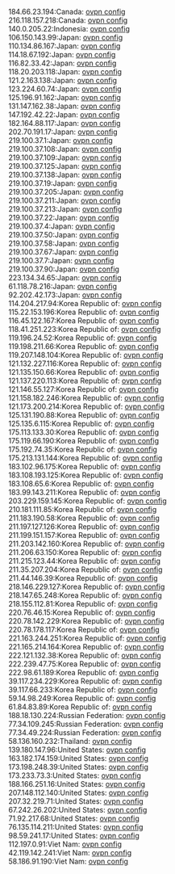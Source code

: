 184.66.23.194:Canada: [ovpn config](vpn/184_66_23_194.ovpn)  
216.118.157.218:Canada: [ovpn config](vpn/216_118_157_218.ovpn)  
140.0.205.22:Indonesia: [ovpn config](vpn/140_0_205_22.ovpn)  
106.150.143.99:Japan: [ovpn config](vpn/106_150_143_99.ovpn)  
110.134.86.167:Japan: [ovpn config](vpn/110_134_86_167.ovpn)  
114.18.67.192:Japan: [ovpn config](vpn/114_18_67_192.ovpn)  
116.82.33.42:Japan: [ovpn config](vpn/116_82_33_42.ovpn)  
118.20.203.118:Japan: [ovpn config](vpn/118_20_203_118.ovpn)  
121.2.163.138:Japan: [ovpn config](vpn/121_2_163_138.ovpn)  
123.224.60.74:Japan: [ovpn config](vpn/123_224_60_74.ovpn)  
125.196.91.162:Japan: [ovpn config](vpn/125_196_91_162.ovpn)  
131.147.162.38:Japan: [ovpn config](vpn/131_147_162_38.ovpn)  
147.192.42.22:Japan: [ovpn config](vpn/147_192_42_22.ovpn)  
182.164.88.117:Japan: [ovpn config](vpn/182_164_88_117.ovpn)  
202.70.191.17:Japan: [ovpn config](vpn/202_70_191_17.ovpn)  
219.100.37.1:Japan: [ovpn config](vpn/219_100_37_1.ovpn)  
219.100.37.108:Japan: [ovpn config](vpn/219_100_37_108.ovpn)  
219.100.37.109:Japan: [ovpn config](vpn/219_100_37_109.ovpn)  
219.100.37.125:Japan: [ovpn config](vpn/219_100_37_125.ovpn)  
219.100.37.138:Japan: [ovpn config](vpn/219_100_37_138.ovpn)  
219.100.37.19:Japan: [ovpn config](vpn/219_100_37_19.ovpn)  
219.100.37.205:Japan: [ovpn config](vpn/219_100_37_205.ovpn)  
219.100.37.211:Japan: [ovpn config](vpn/219_100_37_211.ovpn)  
219.100.37.213:Japan: [ovpn config](vpn/219_100_37_213.ovpn)  
219.100.37.22:Japan: [ovpn config](vpn/219_100_37_22.ovpn)  
219.100.37.4:Japan: [ovpn config](vpn/219_100_37_4.ovpn)  
219.100.37.50:Japan: [ovpn config](vpn/219_100_37_50.ovpn)  
219.100.37.58:Japan: [ovpn config](vpn/219_100_37_58.ovpn)  
219.100.37.67:Japan: [ovpn config](vpn/219_100_37_67.ovpn)  
219.100.37.7:Japan: [ovpn config](vpn/219_100_37_7.ovpn)  
219.100.37.90:Japan: [ovpn config](vpn/219_100_37_90.ovpn)  
223.134.34.65:Japan: [ovpn config](vpn/223_134_34_65.ovpn)  
61.118.78.216:Japan: [ovpn config](vpn/61_118_78_216.ovpn)  
92.202.42.173:Japan: [ovpn config](vpn/92_202_42_173.ovpn)  
114.204.217.94:Korea Republic of: [ovpn config](vpn/114_204_217_94.ovpn)  
115.22.153.196:Korea Republic of: [ovpn config](vpn/115_22_153_196.ovpn)  
116.45.122.167:Korea Republic of: [ovpn config](vpn/116_45_122_167.ovpn)  
118.41.251.223:Korea Republic of: [ovpn config](vpn/118_41_251_223.ovpn)  
119.196.24.52:Korea Republic of: [ovpn config](vpn/119_196_24_52.ovpn)  
119.198.211.66:Korea Republic of: [ovpn config](vpn/119_198_211_66.ovpn)  
119.207.148.104:Korea Republic of: [ovpn config](vpn/119_207_148_104.ovpn)  
121.132.227.116:Korea Republic of: [ovpn config](vpn/121_132_227_116.ovpn)  
121.135.150.66:Korea Republic of: [ovpn config](vpn/121_135_150_66.ovpn)  
121.137.220.113:Korea Republic of: [ovpn config](vpn/121_137_220_113.ovpn)  
121.146.55.127:Korea Republic of: [ovpn config](vpn/121_146_55_127.ovpn)  
121.158.182.246:Korea Republic of: [ovpn config](vpn/121_158_182_246.ovpn)  
121.173.200.214:Korea Republic of: [ovpn config](vpn/121_173_200_214.ovpn)  
125.131.190.88:Korea Republic of: [ovpn config](vpn/125_131_190_88.ovpn)  
125.135.6.115:Korea Republic of: [ovpn config](vpn/125_135_6_115.ovpn)  
175.113.133.30:Korea Republic of: [ovpn config](vpn/175_113_133_30.ovpn)  
175.119.66.190:Korea Republic of: [ovpn config](vpn/175_119_66_190.ovpn)  
175.192.74.35:Korea Republic of: [ovpn config](vpn/175_192_74_35.ovpn)  
175.213.131.144:Korea Republic of: [ovpn config](vpn/175_213_131_144.ovpn)  
183.102.96.175:Korea Republic of: [ovpn config](vpn/183_102_96_175.ovpn)  
183.108.193.125:Korea Republic of: [ovpn config](vpn/183_108_193_125.ovpn)  
183.108.65.6:Korea Republic of: [ovpn config](vpn/183_108_65_6.ovpn)  
183.99.143.211:Korea Republic of: [ovpn config](vpn/183_99_143_211.ovpn)  
203.229.159.145:Korea Republic of: [ovpn config](vpn/203_229_159_145.ovpn)  
210.181.111.85:Korea Republic of: [ovpn config](vpn/210_181_111_85.ovpn)  
211.183.190.58:Korea Republic of: [ovpn config](vpn/211_183_190_58.ovpn)  
211.197.127.126:Korea Republic of: [ovpn config](vpn/211_197_127_126.ovpn)  
211.199.151.157:Korea Republic of: [ovpn config](vpn/211_199_151_157.ovpn)  
211.203.142.160:Korea Republic of: [ovpn config](vpn/211_203_142_160.ovpn)  
211.206.63.150:Korea Republic of: [ovpn config](vpn/211_206_63_150.ovpn)  
211.215.123.44:Korea Republic of: [ovpn config](vpn/211_215_123_44.ovpn)  
211.35.207.204:Korea Republic of: [ovpn config](vpn/211_35_207_204.ovpn)  
211.44.146.39:Korea Republic of: [ovpn config](vpn/211_44_146_39.ovpn)  
218.146.229.127:Korea Republic of: [ovpn config](vpn/218_146_229_127.ovpn)  
218.147.65.248:Korea Republic of: [ovpn config](vpn/218_147_65_248.ovpn)  
218.155.112.81:Korea Republic of: [ovpn config](vpn/218_155_112_81.ovpn)  
220.76.46.15:Korea Republic of: [ovpn config](vpn/220_76_46_15.ovpn)  
220.78.142.229:Korea Republic of: [ovpn config](vpn/220_78_142_229.ovpn)  
220.78.178.117:Korea Republic of: [ovpn config](vpn/220_78_178_117.ovpn)  
221.163.244.251:Korea Republic of: [ovpn config](vpn/221_163_244_251.ovpn)  
221.165.214.164:Korea Republic of: [ovpn config](vpn/221_165_214_164.ovpn)  
222.121.132.38:Korea Republic of: [ovpn config](vpn/222_121_132_38.ovpn)  
222.239.47.75:Korea Republic of: [ovpn config](vpn/222_239_47_75.ovpn)  
222.98.61.189:Korea Republic of: [ovpn config](vpn/222_98_61_189.ovpn)  
39.117.234.229:Korea Republic of: [ovpn config](vpn/39_117_234_229.ovpn)  
39.117.66.233:Korea Republic of: [ovpn config](vpn/39_117_66_233.ovpn)  
59.14.98.249:Korea Republic of: [ovpn config](vpn/59_14_98_249.ovpn)  
61.84.83.89:Korea Republic of: [ovpn config](vpn/61_84_83_89.ovpn)  
188.18.130.224:Russian Federation: [ovpn config](vpn/188_18_130_224.ovpn)  
77.34.109.245:Russian Federation: [ovpn config](vpn/77_34_109_245.ovpn)  
77.34.49.224:Russian Federation: [ovpn config](vpn/77_34_49_224.ovpn)  
58.136.160.232:Thailand: [ovpn config](vpn/58_136_160_232.ovpn)  
139.180.147.96:United States: [ovpn config](vpn/139_180_147_96.ovpn)  
163.182.174.159:United States: [ovpn config](vpn/163_182_174_159.ovpn)  
173.198.248.39:United States: [ovpn config](vpn/173_198_248_39.ovpn)  
173.233.73.3:United States: [ovpn config](vpn/173_233_73_3.ovpn)  
188.166.251.16:United States: [ovpn config](vpn/188_166_251_16.ovpn)  
207.148.112.140:United States: [ovpn config](vpn/207_148_112_140.ovpn)  
207.32.219.71:United States: [ovpn config](vpn/207_32_219_71.ovpn)  
67.242.26.202:United States: [ovpn config](vpn/67_242_26_202.ovpn)  
71.92.217.68:United States: [ovpn config](vpn/71_92_217_68.ovpn)  
76.135.114.211:United States: [ovpn config](vpn/76_135_114_211.ovpn)  
98.59.241.17:United States: [ovpn config](vpn/98_59_241_17.ovpn)  
112.197.0.91:Viet Nam: [ovpn config](vpn/112_197_0_91.ovpn)  
42.119.142.241:Viet Nam: [ovpn config](vpn/42_119_142_241.ovpn)  
58.186.91.190:Viet Nam: [ovpn config](vpn/58_186_91_190.ovpn)  
